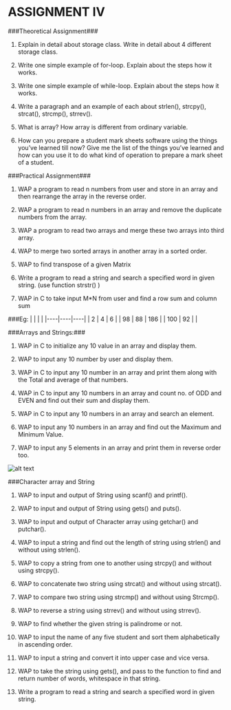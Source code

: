# ASSIGNMENT IV

###Theoretical Assignment###

1.	Explain in detail about storage class. Write in detail about 4 different storage class.

2.	Write one simple example of for-loop. Explain about the steps how it works.

3.	Write one simple example of while-loop. Explain about the steps how it works.

4.	Write a paragraph and an example of each about strlen(), strcpy(), strcat(), strcmp(), strrev().

5.	What is array? How array is different from ordinary variable.

6.	How can you prepare a student mark sheets software using the things you’ve learned till now? Give me the list of the things you’ve learned and how can you use it to do what kind of operation to prepare a mark sheet of a student.



###Practical Assignment###

1.	WAP a program to read n numbers from user and store in an array and then rearrange the array in the reverse order.

2.	WAP a program to read n numbers in an array and remove the duplicate numbers from the array.

3.	WAP a program to read two arrays and merge these two arrays into third array.

4.	WAP to merge two sorted arrays in another array in a sorted order.

5.	WAP to find transpose of a given Matrix

6.	Write a program to read a string and search a specified word in given string. (use function strstr() ) 

7.	WAP in C to take input M*N from user and find a row sum and column sum

###Eg:
|    |    |    |
|----|----|----|
| 2 | 4 | 6 |
| 98 | 88 | 186 |
| 100 | 92 |  |


###Arrays and Strings:###

1.	WAP in C to initialize any 10 value in an array and display them. 

2.	WAP to input any 10 number by user and display them. 

3.	WAP in C to input any 10 number in an array and print them along with the Total and average of that numbers. 

4.	WAP in C to input any 10 numbers in an array and count no. of ODD and EVEN and find 
out their sum and display them. 

5.	WAP in C to input any 10 numbers in an array and search an element. 

6.	WAP to input any 10 numbers in an array and find out the Maximum and Minimum Value. 

7.	WAP to input any 5 elements in an array and print them in reverse order too. 

![alt text](https://github.com/ashim888/csit-c/blob/master/lectures/Unit%206.%20Arrays/image.png)


###Character array and String
1.	WAP to input and output of String using scanf() and printf(). 

2.	WAP to input and output of String using gets() and puts(). 

3.	WAP to input and output of Character array using getchar() and putchar(). 

4.	WAP to input a string and find out the length of string using strlen() and without 
using strlen(). 

5.	WAP to copy a string from one to another using strcpy() and without using strcpy(). 

6.	WAP to concatenate two string using strcat() and without using strcat(). 

7.	WAP to compare two string using strcmp() and without using Strcmp(). 

8.	WAP to reverse a string using strrev() and without using strrev(). 

9.	WAP to find whether the given string is palindrome or not. 

10.	WAP to input the name of any five student and sort them alphabetically in ascending 
order. 

11.	WAP to input a string and convert it into upper case and vice versa. 

12.	WAP to take the string using gets(), and pass to the function to find and return number 
of words, whitespace in that string. 

13.	Write a program to read a string and search a specified word in given string. 

